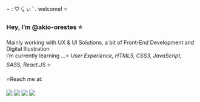 
⌢ : ♡ ⤹ ぃ ﾟ. welcome! ⭐
 
 <h3>Hey, I’m @akio-orestes ⭐</h3>
 
 Mainly working with UX & UI Solutions, a bit of Front-End Development and Digital Illustration <br>
 I’m currently learning ...⭐ <em> User Experience, HTML5, CSS3, JavaScript, SASS, React.JS </em>⭐
 
⭐Reach me at: 
 <div> 
  <a href="https://instagram.com/art.cybermoon" target="_blank"><img src="https://img.shields.io/badge/-Instagram-%23E4405F?style=for-the-badge&logo=instagram&logoColor=white" target="_blank"></a>
  <a href="https://www.linkedin.com/in/akio-orestes-7604221b3" target="_blank"><img src="https://img.shields.io/badge/-LinkedIn-%230077B5?style=for-the-badge&logo=linkedin&logoColor=white" target="_blank"></a> 
  <a href="https://www.cybermoon.art" target="_blank"><img src="https://img.shields.io/badge/Blogger-FF5722?style=for-the-badge&logo=blogger&logoColor=white" target="_blank"></a>
  <a href = "mailto:akio.orestes@gmail.com"><img src="https://img.shields.io/badge/-Gmail-%23333?style=for-the-badge&logo=gmail&logoColor=white" target="_blank"></a>
</div>
